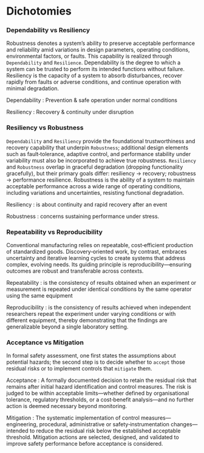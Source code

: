 # Dichotomies

### Dependability vs Resiliency

Robustness denotes a system’s ability to preserve acceptable performance and reliability amid variations in design parameters, operating conditions, environmental factors, or faults. This capability is realized through `Dependability` and `Resilience`. Dependability is the degree to which a system can be trusted to perform its intended functions without failure. Resiliency is the capacity of a system to absorb disturbances, recover rapidly from faults or adverse conditions, and continue operation with minimal degradation.

Dependability
: Prevention & safe operation under normal conditions

Resiliency
: Recovery & continuity under disruption

### Resiliency vs Robustness

`Dependability` and `Resiliency` provide the foundational trustworthiness and recovery capability that underpin `Robustness`; additional design elements such as fault‑tolerance, adaptive control, and performance stability under variability must also be incorporated to achieve true robustness. `Resiliency` and `Robustness` overlap in graceful degradation (dropping functionality gracefully), but their primary goals differ: resiliency → recovery; robustness → performance resilience. Robustness is the ability of a system to maintain acceptable performance across a wide range of operating conditions, including variations and uncertainties, resisting functional degradation.

Resiliency
: is about continuity and rapid recovery after an event

Robustness
: concerns sustaining performance under stress.

### Repeatability vs Reproducibility

Conventional manufacturing relies on repeatable, cost‑efficient production of standardized goods. Discovery‑oriented work, by contrast, embraces uncertainty and iterative learning cycles to create systems that address complex, evolving needs. Its guiding principle is reproducibility—ensuring outcomes are robust and transferable across contexts.

Repeatability
: is the consistency of results obtained when an experiment or measurement is repeated under identical conditions by the same operator using the same equipment

Reproducibility
: is the consistency of results achieved when independent researchers repeat the experiment under varying conditions or with different equipment, thereby demonstrating that the findings are generalizable beyond a single laboratory setting.


### Acceptance vs Mitigation

In formal safety assessment, one first states the assumptions about potential hazards; the second step is to decide whether to `accept` those residual risks or to implement controls that `mitigate` them.

Acceptance
: A formally documented decision to retain the residual risk that remains after initial hazard identification and control measures. The risk is judged to be within acceptable limits—whether defined by organisational tolerance, regulatory thresholds, or a cost‑benefit analysis—and no further action is deemed necessary beyond monitoring.

Mitigation
: The systematic implementation of control measures—engineering, procedural, administrative or safety‑instrumentation changes—intended to reduce the residual risk below the established acceptable threshold. Mitigation actions are selected, designed, and validated to improve safety performance before acceptance is considered.
